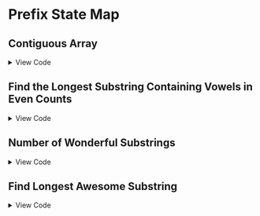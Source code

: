 # Prefix State Map

## Contiguous Array

<details>
<summary> View Code </summary>

```cpp
class Solution {
public:
    int findMaxLength(vector<int>& A) {
        
        unordered_map<int, int> M;
        int N = A.size();
        int sum = 0, ans = 0;
        
        M[0] = -1;
        
        for(int i = 0; i < N; i++) {
            sum += A[i] == 1 ? 1 : -1;
            
            if(M.count(sum)) {
                ans = max(ans, i - M[sum]);
            } else {
                M[sum] = i;
            }
        }
        
        return ans;
    }
};
```

</details>

## Find the Longest Substring Containing Vowels in Even Counts

<details>
<summary> View Code </summary>

```cpp
class Solution {
public:
    int findTheLongestSubstring(string s) {
        int ans = 0;
        int N = s.length();
        int h = 0;
        
        unordered_map<int, int> m{{'a', 0}, {'e', 1}, {'i', 2}, {'o', 3}, {'u', 4}};
        unordered_map<int, int> index{{0, -1}};
        
        for(int i = 0; i < N; i++) {
            if(m.count(s[i])) {
                h ^= (1 << m[s[i]]);
            }
            
            if(index.count(h)) {
                ans = max(ans, i - index[h]);
            } else {
                index[h] = i;
            }
        }
        
        return ans;
    }
};
```

</details>

## Number of Wonderful Substrings

<details>
<summary> View Code </summary>

```cpp
class Solution {
public:
    long long wonderfulSubstrings(string s) {
        int N = s.size(), mask = 0;
        long long ans = 0, m[1024] = {1};
        for (int i = 0; i < N; ++i) {
            mask ^= 1 << (s[i] - 'a');
            ans += m[mask];
            for (int j = 0; j < 10; ++j) {
                int next = mask ^ (1 << j);
                ans += m[next];
            }
            m[mask]++;
        }
        return ans;
    }
};
```

</details>

## Find Longest Awesome Substring

<details>
<summary> View Code </summary>

```cpp
class Solution {
public:
    int longestAwesome(string s) {
        map<int, int> M;
        M[0] = -1;
        
        int N = s.length(), ans = 0;
        
        for(int i = 0, mask = 0; i < N; i++) {
            mask ^= (1 << (s[i] - '0'));
            
            if(M.count(mask)) ans = max(ans, i - M[mask]);
            else M[mask] = i;
            
            for(int j = 0; j < 10; j++) {
                int prev = mask ^ (1 << j);
                if(M.count(prev)) ans = max(ans, i - M[prev]);
            }
        }
        
        return ans;
    }
};
```

</details>